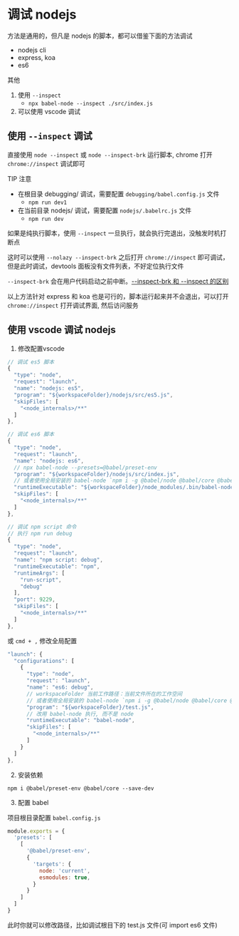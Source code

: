 # 调试 nodejs

方法是通用的，但凡是 nodejs 的脚本，都可以借鉴下面的方法调试

- nodejs cli
- express, koa
- es6

其他

1. 使用 `--inspect`
    - `npx babel-node --inspect ./src/index.js`
2. 可以使用 vscode 调试

## 使用 `--inspect` 调试

直接使用 `node --inspect` 或 `node --inspect-brk` 运行脚本, chrome 打开 `chrome://inspect` 调试即可

TIP 注意

- 在根目录 debugging/ 调试，需要配置 `debugging/babel.config.js` 文件
  - `npm run dev1`
- 在当前目录 nodejs/ 调试，需要配置 `nodejs/.babelrc.js` 文件
  - `npm run dev`

如果是纯执行脚本，使用 `--inspect` 一旦执行，就会执行完退出，没触发时机打断点

这时可以使用 `--nolazy --inspect-brk` 之后打开 `chrome://inspect` 即可调试，但是此时调试，devtools 面板没有文件列表，不好定位执行文件

`--inspect-brk` 会在用户代码启动之前中断。[--inspect-brk 和 --inspect 的区别](https://nodejs.org/en/docs/guides/debugging-getting-started/#command-line-options)

以上方法针对 express 和 koa 也是可行的，脚本运行起来并不会退出，可以打开 `chrome://inspect` 打开调试界面, 然后访问服务

## 使用 vscode 调试 nodejs

1. 修改配置vscode

```js
// 调试 es5 脚本
{
  "type": "node",
  "request": "launch",
  "name": "nodejs: es5",
  "program": "${workspaceFolder}/nodejs/src/es5.js",
  "skipFiles": [
    "<node_internals>/**"
  ]
},

// 调试 es6 脚本
{
  "type": "node",
  "request": "launch",
  "name": "nodejs: es6",
  // npx babel-node --presets=@babel/preset-env
  "program": "${workspaceFolder}/nodejs/src/index.js",
  // 或者使用全局安装的 babel-node `npm i -g @babel/node @babel/core @babel/preset-env`
  "runtimeExecutable": "${workspaceFolder}/node_modules/.bin/babel-node", // 改用 babel-node 执行, 而不是 node
  "skipFiles": [
    "<node_internals>/**"
  ]
},

// 调试 npm script 命令
// 执行 npm run debug
{
  "type": "node",
  "request": "launch",
  "name": "npm script: debug",
  "runtimeExecutable": "npm",
  "runtimeArgs": [
    "run-script",
    "debug"
  ],
  "port": 9229,
  "skipFiles": [
    "<node_internals>/**"
  ]
},
```

或 `cmd + ,` 修改全局配置

```js
"launch": {
  "configurations": [
    {
      "type": "node",
      "request": "launch",
      "name": "es6: debug",
      // workspaceFolder 当前工作路径：当前文件所在的工作空间
      // 或者使用全局安装的 babel-node `npm i -g @babel/node @babel/core @babel/preset-env`
      "program": "${workspaceFolder}/test.js",
      // 改用 babel-node 执行, 而不是 node
      "runtimeExecutable": "babel-node",
      "skipFiles": [
        "<node_internals>/**"
      ]
    }
  ]
},
```

2. 安装依赖

`npm i @babel/preset-env @babel/core --save-dev`

3. 配置 babel

项目根目录配置 `babel.config.js`

```js
module.exports = {
  'presets': [
    [
      '@babel/preset-env',
      {
        'targets': {
          node: 'current',
          esmodules: true,
        }
      }
    ]
  ]
}
```

此时你就可以修改路径，比如调试根目下的 test.js 文件(可 import es6 文件)
